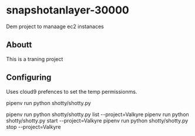 # snapshotanlayer-30000
Dem project to manaage ec2 instanaces

## Aboutt
This is a traning project

## Configuring
Uses cloud9 prefences to set the temp permissionms. 



pipenv run python shotty/shotty.py


pipenv run python shotty/shotty.py list --project=Valkyre
pipenv run python shotty/shotty.py start --project=Valkyre
pipenv run python shotty/shotty.py stop --project=Valkyre